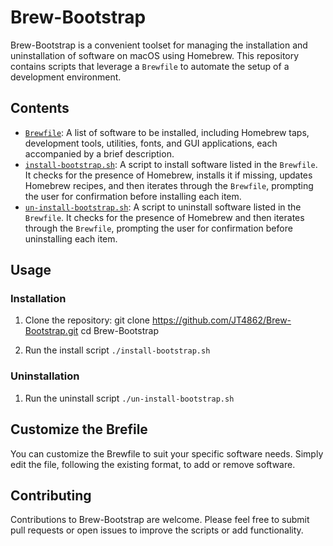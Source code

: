 # Brew-Bootstrap

Brew-Bootstrap is a convenient toolset for managing the installation and uninstallation of software on macOS using Homebrew. This repository contains scripts that leverage a `Brewfile` to automate the setup of a development environment.

## Contents

- [`Brewfile`](https://github.com/JT4862/Brew-Bootstrap/blob/brewfile/Brewfile): A list of software to be installed, including Homebrew taps, development tools, utilities, fonts, and GUI applications, each accompanied by a brief description.
- [`install-bootstrap.sh`](https://github.com/JT4862/Brew-Bootstrap/blob/brewfile/install-bootstrap.sh): A script to install software listed in the `Brewfile`. It checks for the presence of Homebrew, installs it if missing, updates Homebrew recipes, and then iterates through the `Brewfile`, prompting the user for confirmation before installing each item.
- [`un-install-bootstrap.sh`](https://github.com/JT4862/Brew-Bootstrap/blob/brewfile/un-install-bootstrap.sh): A script to uninstall software listed in the `Brewfile`. It checks for the presence of Homebrew and then iterates through the `Brewfile`, prompting the user for confirmation before uninstalling each item.

## Usage

### Installation

1. Clone the repository:
   git clone https://github.com/JT4862/Brew-Bootstrap.git
   cd Brew-Bootstrap

2. Run the install script
	```./install-bootstrap.sh ```

### Uninstallation

1. Run the uninstall script
	```./un-install-bootstrap.sh```


## Customize the Brefile
You can customize the Brewfile to suit your specific software needs. Simply edit the file, following the existing format, to add or remove software.

## Contributing
Contributions to Brew-Bootstrap are welcome. Please feel free to submit pull requests or open issues to improve the scripts or add functionality.
